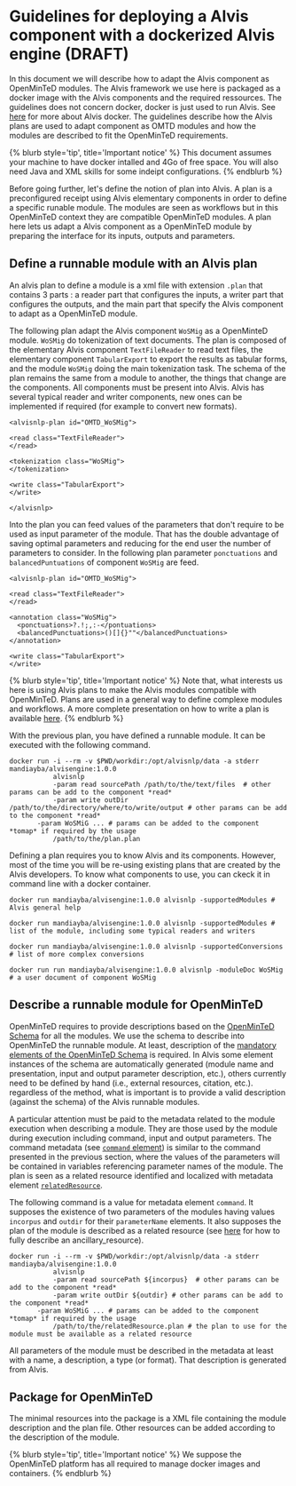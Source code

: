 # Guidelines for deploying a Alvis component with a dockerized Alvis engine (DRAFT)
In this document we will describe how to adapt the Alvis component as OpenMinTeD modules. The Alvis framework we use here is packaged as a docker image with the Alvis components and the required ressources. The guidelines does not concern docker, docker is just used to run Alvis. See [here](https://github.com/openminted/alvis-docker) for more about Alvis docker. The guidelines describe how the Alvis plans are used to adapt component as OMTD modules and how the modules are described to fit the OpenMinTeD requirements.

{% blurb style='tip', title='Important notice' %}
This document assumes your machine to have docker intalled and 4Go of free space. You will also need Java and XML skills for some indeipt configurations.
{% endblurb %}

Before going further, let's define the notion of plan into Alvis. A plan is a preconfigured receipt using Alvis elementary components in order to define a specific runable module. The modules are seen as workflows but in this OpenMinTeD context they are compatible OpenMinTeD modules. A plan here lets us adapt a Alvis component as a OpenMinTeD module by preparing the interface for its inputs, outputs and parameters.

## Define a runnable module with an Alvis plan
An alvis plan to define a module is a xml file with extension `.plan` that contains 3 parts : a reader part that configures the inputs, a writer part that configures the outputs, and the main part that specify the Alvis component to adapt as a OpenMinTeD module.

The following plan adapt the Alvis component `WoSMig` as a OpenMinteD module. `WoSMig` do tokenization of text documents. The plan is composed of the elementary Alvis component `TextFileReader` to read text files, the elementary component `TabularExport` to export the results as tabular forms, and the module `WoSMig` doing the main tokenization task. The schema of the plan remains the same from a module to another, the things that change are the components. All components must be present into Alvis. Alvis has several typical reader and writer components, new ones can be implemented if required (for example to convert new formats). 

```
<alvisnlp-plan id="OMTD_WoSMig">

<read class="TextFileReader">
</read>

<tokenization class="WoSMig">
</tokenization>

<write class="TabularExport">
</write>

</alvisnlp>
```

Into the plan you can feed values of the parameters that don't require to be used as input parameter of the module. That has the double advantage of saving optimal parameters and reducing for the end user the number of parameters to consider. In the following plan parameter `ponctuations` and `balancedPuntuations` of component `WoSMig` are feed.


```
<alvisnlp-plan id="OMTD_WoSMig">

<read class="TextFileReader">
</read>

<annotation class="WoSMig">
  <ponctuations>?.!;,:-</pontuations>
  <balancedPunctuations>()[]{}""</balancedPunctuations>
</annotation>

<write class="TabularExport">
</write>
```

{% blurb style='tip', title='Important notice' %}
Note that, what interests us here is using Alvis plans to make the Alvis modules compatible with OpenMinTeD. Plans are used in a general way to define complexe modules and workflows. A more complete presentation on how to write a plan is available [here](https://github.com/Bibliome/alvisnlp/wiki/Writing-plans). 
{% endblurb %}


With the previous plan, you have defined a runnable module. It can be executed with the following command. 

```
docker run -i --rm -v $PWD/workdir:/opt/alvisnlp/data -a stderr mandiayba/alvisengine:1.0.0 
           alvisnlp
           -param read sourcePath /path/to/the/text/files  # other params can be add to the component *read* 
           -param write outDir /path/to/the/directory/where/to/write/output # other params can be add to the component *read* 
	   -param WoSMiG ... # params can be added to the component *tomap* if required by the usage
           /path/to/the/plan.plan
```


Defining a plan requires you to know Alvis and its components. However, most of the time you will be re-using existing plans that are created by the Alvis developers. To know what components to use, you can ckeck it in command line with a docker container.

```
docker run mandiayba/alvisengine:1.0.0 alvisnlp -supportedModules # Alvis general help

docker run mandiayba/alvisengine:1.0.0 alvisnlp -supportedModules # list of the module, including some typical readers and writers

docker run mandiayba/alvisengine:1.0.0 alvisnlp -supportedConversions # list of more complex conversions

docker run run mandiayba/alvisengine:1.0.0 alvisnlp -moduleDoc WoSMig # a user document of component WoSMig 

```


## Describe a runnable module for OpenMinTeD

OpenMinTeD requires to provide descriptions based on the [OpenMinTeD Schema](https://guidelines.openminted.eu/the_omtd-share_metadata_schema.html) for all the modules. We use the schema to describe into OpenMinTeD the runnable module. At least, description of the [mandatory elements of the OpenMinTeD Schema](https://guidelines.openminted.eu/guidelines_for_providers_of_sw_resources/recommended_schema_for_sw_resources.html) is required. In Alvis some element instances of the schema are automatically generated (module name and presentation, input and output parameter description, etc.), others currently need to be defined by hand (i.e., external resources, citation, etc.). regardless of the method, what is important is to provide a valid description (against the schema) of the Alvis runnable modules.

A particular attention must be paid to the metadata related to the module execution when describing a module. They are those used by the module during execution including command, input and output parameters. The command metadata (see [`command` element](https://guidelines.openminted.eu/components_command.html)) is similar to the command presented in the previous section, where the values of the parameters will be contained in variables referencing parameter names of the module. The plan is seen as a related resource identified and localized with metadata element [`relatedResource`](https://guidelines.openminted.eu/compoments_relatedResource.md). 


The following command is a value for metadata element `command`. It supposes the existence of two parameters of the modules having values `incorpus` and `outdir` for their `parameterName` elements. It also supposes the plan of the module is described as a related resource (see [here](https://guidelines.openminted.eu/guidelines_for_providers_of_ancillary_resources/)  for how to fully describe an ancillary_resource).
```
docker run -i --rm -v $PWD/workdir:/opt/alvisnlp/data -a stderr mandiayba/alvisengine:1.0.0 
           alvisnlp
           -param read sourcePath ${incorpus}  # other params can be add to the component *read* 
           -param write outDir ${outdir} # other params can be add to the component *read* 
	   -param WoSMiG ... # params can be added to the component *tomap* if required by the usage
           /path/to/the/relatedResource.plan # the plan to use for the module must be available as a related resource
```

All parameters of the module must be described in the metadata at least with a name, a description, a type (or format). That description is generated from Alvis.

## Package for OpenMinTeD

The minimal resources into the package is a XML file containing the module description and the plan file. Other resources can be added according to the description of the module.

{% blurb style='tip', title='Important notice' %}
We suppose the OpenMinTeD platform has all required to manage docker images and containers.
{% endblurb %}

